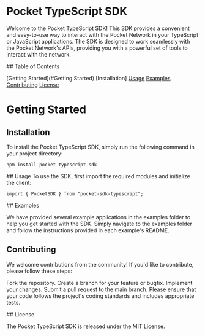 # Pocket TypeScript SDK
Welcome to the Pocket TypeScript SDK! This SDK provides a convenient and easy-to-use way to interact with the Pocket Network in your TypeScript or JavaScript applications. The SDK is designed to work seamlessly with the Pocket Network's APIs, providing you with a powerful set of tools to interact with the network.

## Table of Contents

[Getting Started](#Getting Started)
[Installation]
[Usage](#Usage)
[Examples](#Example)
[Contributing](#Contributing)
[License](#License)

# Getting Started

## Installation
To install the Pocket TypeScript SDK, simply run the following command in your project directory:

```
npm install pocket-typescript-sdk
```

## Usage
To use the SDK, first import the required modules and initialize the client:

```
import { PocketSDK } from "pocket-sdk-typescript";
```
## Examples

We have provided several example applications in the examples folder to help you get started with the SDK. Simply navigate to the examples folder and follow the instructions provided in each example's README.

## Contributing

We welcome contributions from the community! If you'd like to contribute, please follow these steps:

Fork the repository.
Create a branch for your feature or bugfix.
Implement your changes.
Submit a pull request to the main branch.
Please ensure that your code follows the project's coding standards and includes appropriate tests.

## License

The Pocket TypeScript SDK is released under the MIT License.
